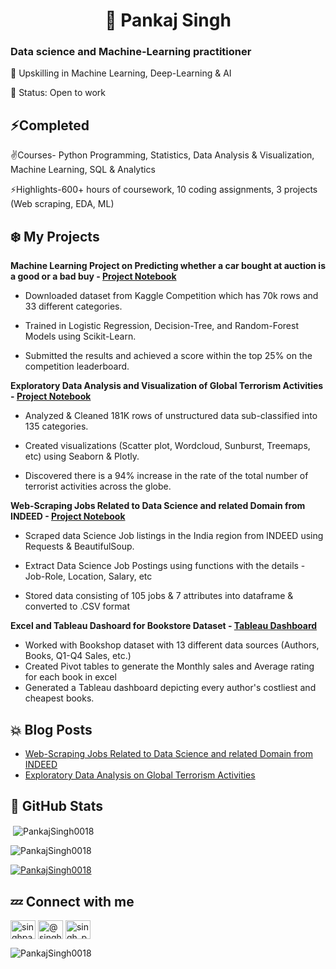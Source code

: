 
<h1 align="center"> 👋  Pankaj Singh </h1>
<h3 align="left">Data science and Machine-Learning practitioner</h3>


🚀 Upskilling in Machine Learning, Deep-Learning & AI

🎯 Status: Open to work

## ⚡Completed 

✌️Courses- Python Programming, Statistics, Data Analysis & Visualization, Machine Learning, SQL & Analytics

⚡Highlights-600+ hours of coursework, 10 coding assignments, 3 projects (Web scraping, EDA, ML)


 ## ❄️ My Projects
 
 **Machine Learning Project on Predicting whether a car bought at auction is a good or a bad buy - [Project Notebook](https://jovian.com/singh-pankaj0018/machine-learning-project)**
 
- Downloaded dataset from Kaggle Competition which has 70k rows and 33 different categories.

-  Trained in Logistic Regression, Decision-Tree, and Random-Forest Models using Scikit-Learn.

- Submitted the results and achieved a score within the top 25% on the competition leaderboard.

 **Exploratory Data Analysis and Visualization of Global Terrorism Activities - [Project Notebook](https://jovian.ai/singh-pankaj0018/exploratory-data-analysis-project-eda)**
 
- Analyzed & Cleaned 181K rows of unstructured data sub-classified into 135 categories.

- Created visualizations (Scatter plot, Wordcloud, Sunburst, Treemaps, etc) using Seaborn & Plotly.

- Discovered there is a 94% increase in the rate of the total number of terrorist activities across the globe.

**Web-Scraping Jobs Related to Data Science and related Domain from INDEED - [Project Notebook](https://jovian.ai/singh-pankaj0018/webscraping-project)**

- Scraped data Science Job listings in the India region from INDEED using Requests & BeautifulSoup.

- Extract Data Science Job Postings using functions with the details - Job-Role, Location, Salary, etc

- Stored data consisting of 105 jobs & 7 attributes into dataframe & converted to .CSV format

**Excel and Tableau Dashoard for Bookstore Dataset - [Tableau Dashboard](https://public.tableau.com/app/profile/pankaj.singh3083/viz/BookShop_16635074259600/Dashboard1#1)**
- Worked with Bookshop dataset with 13 different data sources (Authors, Books, Q1-Q4 Sales, etc.)
- Created Pivot tables to generate the Monthly sales and Average rating for each book in excel
-	Generated a Tableau dashboard depicting every author's costliest and cheapest books.


## 💥 Blog Posts
<!-- BLOG-POST-LIST:START -->
- [Web-Scraping Jobs Related to Data Science and related Domain from INDEED](https://medium.com/jovianml/web-scraping-data-science-related-jobs-3c6439de8af8)
- [Exploratory Data Analysis on Global Terrorism Activities](https://medium.com/@singh.pankaj0018/exploratory-data-analysis-on-global-terrorism-activities-a62cfca4480f)

<!-- BLOG-POST-LIST:END -->
 
 

## 🌠 GitHub Stats
<p>&nbsp;<img align="center" src="https://github-readme-stats.vercel.app/api?username=PankajSingh0018&show_icons=true&locale=en" alt="PankajSingh0018" /></p>

<p><img align="center" src="https://github-readme-streak-stats.herokuapp.com/?user=PankajSingh0018&" alt="PankajSingh0018" /></p>
 
 <p align="left"> <a href="https://github.com/ryo-ma/github-profile-trophy"><img src="https://github-profile-trophy.vercel.app/?username=PankajSingh0018" alt="PankajSingh0018" /></a> </p>
 
## 💤 Connect with me

<a href="https://www.linkedin.com/in/singhpankaj0018" target="blank"><img align="center" src="https://raw.githubusercontent.com/rahuldkjain/github-profile-readme-generator/master/src/images/icons/Social/linked-in-alt.svg" alt="singhpankaj0018" height="30" width="40" /></a>
<a href="https://medium.com/@singh.pankaj0018" target="blank"><img align="center" src="https://raw.githubusercontent.com/rahuldkjain/github-profile-readme-generator/master/src/images/icons/Social/medium.svg" alt="@singh.pankaj0018" height="30" width="40" /></a>
<a href="https://www.hackerrank.com/singh_pankaj0018" target="blank"><img align="center" src="https://raw.githubusercontent.com/rahuldkjain/github-profile-readme-generator/master/src/images/icons/Social/hackerrank.svg" alt="singh_pankaj0018" height="30" width="40" /></a>
</p>

<p align="left"> <img src="https://komarev.com/ghpvc/?username=PankajSingh0018&label=Profile%20views&color=0e75b6&style=flat" alt="PankajSingh0018" /> </p>
